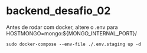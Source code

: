 # backend_desafio_02

Antes de rodar com docker, altere o .env para HOSTMONGO=mongo:${MONGO_INTERNAL_PORT}/

```
sudo docker-compose --env-file ./.env.staging up -d 
```
